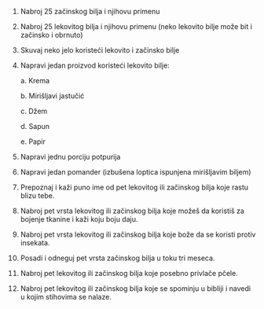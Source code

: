 1.  Nabroj 25 začinskog bilja i njihovu primenu

2.  Nabroj 25 lekovitog bilja i njihovu primenu (neko lekovito bilje
    može bit i začinsko i obrnuto)

3.  Skuvaj neko jelo koristeći lekovito i začinsko bilje

4.  Napravi jedan proizvod koristeći lekovito bilje:

    a.  Krema

    b.  Mirišljavi jastučić

    c.  Džem

    d.  Sapun

    e.  Papir

5.  Napravi jednu porciju potpurija

6.  Napravi jedan pomander (izbušena loptica ispunjena mirišljavim
    biljem)

7.  Prepoznaj i kaži puno ime od pet lekovitog ili začinskog bilja koje
    rastu blizu tebe.

8.  Nabroj pet vrsta lekovitog ili začinskog bilja koje možeš da
    koristiš za bojenje tkanine i kaži koju boju daju.

9.  Nabroj pet vrsta lekovitog ili začinskog bilja koje bože da se
    koristi protiv insekata.

10. Posadi i odneguj pet vrsta začinskog bilja u toku tri meseca.

11. Nabroj pet lekovitog ili začinskog bilja koje posebno privlače
    pčele.

12. Nabroj pet lekovitog ili začinskog bilja koje se spominju u bibliji
    i navedi u kojim stihovima se nalaze.
